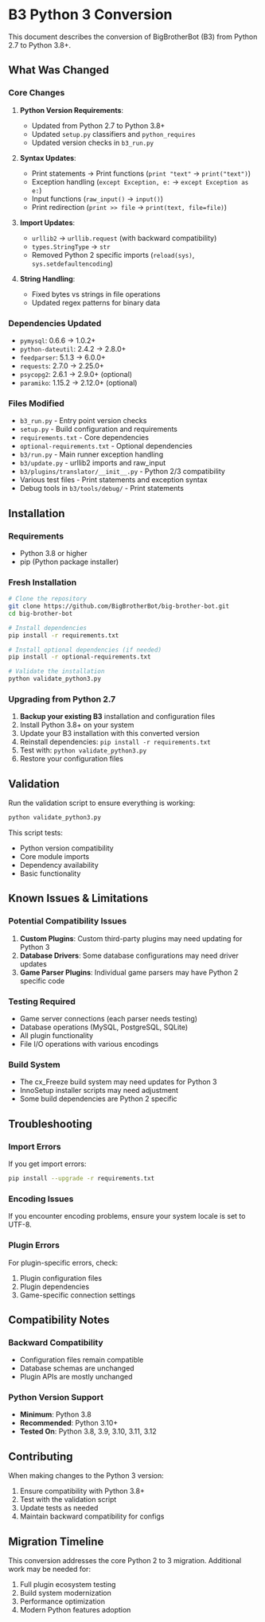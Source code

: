 # B3 Python 3 Conversion

This document describes the conversion of BigBrotherBot (B3) from Python 2.7 to Python 3.8+.

## What Was Changed

### Core Changes
1. **Python Version Requirements**:
   - Updated from Python 2.7 to Python 3.8+
   - Updated `setup.py` classifiers and `python_requires`
   - Updated version checks in `b3_run.py`

2. **Syntax Updates**:
   - Print statements → Print functions (`print "text"` → `print("text")`)
   - Exception handling (`except Exception, e:` → `except Exception as e:`)
   - Input functions (`raw_input()` → `input()`)
   - Print redirection (`print >> file` → `print(text, file=file)`)

3. **Import Updates**:
   - `urllib2` → `urllib.request` (with backward compatibility)
   - `types.StringType` → `str`
   - Removed Python 2 specific imports (`reload(sys)`, `sys.setdefaultencoding`)

4. **String Handling**:
   - Fixed bytes vs strings in file operations
   - Updated regex patterns for binary data

### Dependencies Updated
- `pymysql`: 0.6.6 → 1.0.2+
- `python-dateutil`: 2.4.2 → 2.8.0+  
- `feedparser`: 5.1.3 → 6.0.0+
- `requests`: 2.7.0 → 2.25.0+
- `psycopg2`: 2.6.1 → 2.9.0+ (optional)
- `paramiko`: 1.15.2 → 2.12.0+ (optional)

### Files Modified
- `b3_run.py` - Entry point version checks
- `setup.py` - Build configuration and requirements
- `requirements.txt` - Core dependencies
- `optional-requirements.txt` - Optional dependencies
- `b3/run.py` - Main runner exception handling
- `b3/update.py` - urllib2 imports and raw_input
- `b3/plugins/translator/__init__.py` - Python 2/3 compatibility
- Various test files - Print statements and exception syntax
- Debug tools in `b3/tools/debug/` - Print statements

## Installation

### Requirements
- Python 3.8 or higher
- pip (Python package installer)

### Fresh Installation
```bash
# Clone the repository
git clone https://github.com/BigBrotherBot/big-brother-bot.git
cd big-brother-bot

# Install dependencies
pip install -r requirements.txt

# Install optional dependencies (if needed)
pip install -r optional-requirements.txt

# Validate the installation
python validate_python3.py
```

### Upgrading from Python 2.7
1. **Backup your existing B3** installation and configuration files
2. Install Python 3.8+ on your system
3. Update your B3 installation with this converted version
4. Reinstall dependencies: `pip install -r requirements.txt`
5. Test with: `python validate_python3.py`
6. Restore your configuration files

## Validation

Run the validation script to ensure everything is working:
```bash
python validate_python3.py
```

This script tests:
- Python version compatibility
- Core module imports  
- Dependency availability
- Basic functionality

## Known Issues & Limitations

### Potential Compatibility Issues
1. **Custom Plugins**: Custom third-party plugins may need updating for Python 3
2. **Database Drivers**: Some database configurations may need driver updates
3. **Game Parser Plugins**: Individual game parsers may have Python 2 specific code

### Testing Required
- Game server connections (each parser needs testing)
- Database operations (MySQL, PostgreSQL, SQLite)
- All plugin functionality
- File I/O operations with various encodings

### Build System
- The cx_Freeze build system may need updates for Python 3
- InnoSetup installer scripts may need adjustment
- Some build dependencies are Python 2 specific

## Troubleshooting

### Import Errors
If you get import errors:
```bash
pip install --upgrade -r requirements.txt
```

### Encoding Issues
If you encounter encoding problems, ensure your system locale is set to UTF-8.

### Plugin Errors
For plugin-specific errors, check:
1. Plugin configuration files
2. Plugin dependencies 
3. Game-specific connection settings

## Compatibility Notes

### Backward Compatibility
- Configuration files remain compatible
- Database schemas are unchanged
- Plugin APIs are mostly unchanged

### Python Version Support
- **Minimum**: Python 3.8
- **Recommended**: Python 3.10+
- **Tested On**: Python 3.8, 3.9, 3.10, 3.11, 3.12

## Contributing

When making changes to the Python 3 version:
1. Ensure compatibility with Python 3.8+
2. Test with the validation script
3. Update tests as needed
4. Maintain backward compatibility for configs

## Migration Timeline

This conversion addresses the core Python 2 to 3 migration. Additional work may be needed for:
1. Full plugin ecosystem testing
2. Build system modernization  
3. Performance optimization
4. Modern Python features adoption
